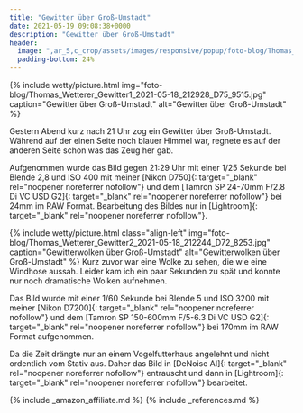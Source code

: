 ```yaml
---
title: "Gewitter über Groß-Umstadt"
date: 2021-05-19 09:08:38+0000
description: "Gewitter über Groß-Umstadt"
header:
  image: ",ar_5,c_crop/assets/images/responsive/popup/foto-blog/Thomas_Wetterer_Gewitter1_2021-05-18_212928_D75_9515.jpg"
  padding-bottom: 24%
---
```

{% include wetty/picture.html img="foto-blog/Thomas_Wetterer_Gewitter1_2021-05-18_212928_D75_9515.jpg" caption="Gewitter über Groß-Umstadt" alt="Gewitter über Groß-Umstadt" %}

Gestern Abend kurz nach 21 Uhr zog ein Gewitter über Groß-Umstadt. Während auf der einen Seite noch blauer Himmel war, regnete es auf der anderen Seite schon was das Zeug her gab.

Aufgenommen wurde das Bild gegen 21:29 Uhr mit einer 1/25 Sekunde bei Blende 2,8 und ISO 400 mit meiner [Nikon D750]{: target="_blank" rel="noopener noreferrer nofollow"} und dem [Tamron SP 24-70mm F/2.8 Di VC USD G2]{: target="_blank" rel="noopener noreferrer nofollow"} bei 24mm im RAW Format. Bearbeitung des Bildes nur in [Lightroom]{: target="_blank" rel="noopener noreferrer nofollow"}.

{% include wetty/picture.html class="align-left" img="foto-blog/Thomas_Wetterer_Gewitter2_2021-05-18_212244_D72_8253.jpg" caption="Gewitterwolken über Groß-Umstadt" alt="Gewitterwolken über Groß-Umstadt" %}
Kurz zuvor war eine Wolke zu sehen, die wie eine Windhose aussah. Leider kam ich ein paar Sekunden zu spät und konnte nur noch dramatische Wolken aufnehmen.

Das Bild wurde mit einer 1/60 Sekunde bei Blende 5 und ISO 3200 mit meiner [Nikon D7200]{: target="_blank" rel="noopener noreferrer nofollow"} und dem [Tamron SP 150-600mm F/5-6.3 Di VC USD G2]{: target="_blank" rel="noopener noreferrer nofollow"} bei 170mm im RAW Format aufgenommen. 

Da die Zeit drängte nur an einem Vogelfutterhaus angelehnt und nicht ordentlich vom Stativ aus. Daher das Bild in [DeNoise AI]{: target="_blank" rel="noopener noreferrer nofollow"} entrauscht und dann in [Lightroom]{: target="_blank" rel="noopener noreferrer nofollow"} bearbeitet.


{% include _amazon_affiliate.md %}
{% include _references.md %}
